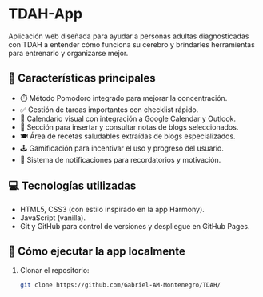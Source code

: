 # TDAH-App

Aplicación web diseñada para ayudar a personas adultas diagnosticadas con TDAH a entender cómo funciona su cerebro y brindarles herramientas para entrenarlo y organizarse mejor.

## 🧠 Características principales

- ⏱️ Método Pomodoro integrado para mejorar la concentración.
- ✅ Gestión de tareas importantes con checklist rápido.
- 📆 Calendario visual con integración a Google Calendar y Outlook.
- 📝 Sección para insertar y consultar notas de blogs seleccionados.
- 🍽️ Área de recetas saludables extraídas de blogs especializados.
- 🕹️ Gamificación para incentivar el uso y progreso del usuario.
- 🔔 Sistema de notificaciones para recordatorios y motivación.

## 💻 Tecnologías utilizadas

- HTML5, CSS3 (con estilo inspirado en la app Harmony).
- JavaScript (vanilla).
- Git y GitHub para control de versiones y despliegue en GitHub Pages.

## 🚀 Cómo ejecutar la app localmente

1. Clonar el repositorio:

   ```bash
   git clone https://github.com/Gabriel-AM-Montenegro/TDAH/
